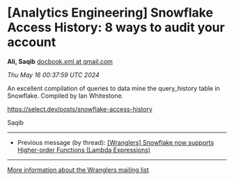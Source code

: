 


[Analytics Engineering] Snowflake Access History: 8 ways to audit your account
==============================================================================


**Ali, Saqib**
[docbook.xml at gmail.com](mailto:wranglers%40analyticsengineering.net?Subject=Re%3A%20%5BWranglers%5D%20Snowflake%20Access%20History%3A%208%20ways%20to%20audit%20your%20account&In-Reply-To=%3CCABDm0O-BN3ZMEd2jX%2BkOF3db035rk1HZ28iEfiph5agymEKDPQ%40mail.gmail.com%3E "[Wranglers] Snowflake Access History: 8 ways to audit your account")   

*Thu May 16 00:37:59 UTC 2024*  

An excellent compilation of queries to data mine the query\_history table in
Snowflake. Compiled by Ian Whitestone.


<https://select.dev/posts/snowflake-access-history>

Saqib
  
  




---


* Previous message (by thread): [[Wranglers] Snowflake now supports Higher-order Functions (Lambda Expressions)](000069.html)




---


[More information about the Wranglers
mailing list](https://analyticsengineering.net/mailman/listinfo/wranglers)  




